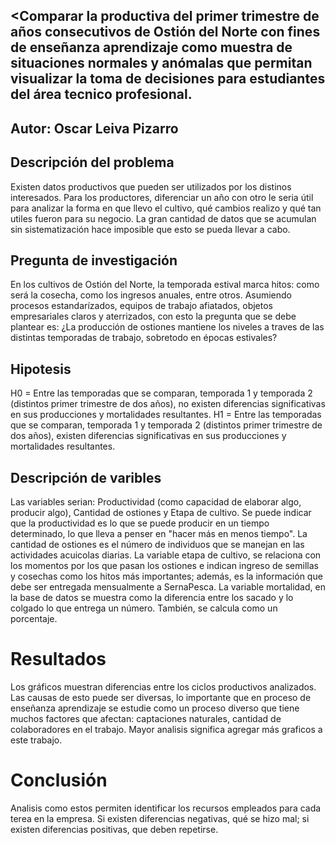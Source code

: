 
## <Comparar la productiva del primer trimestre de años consecutivos de Ostión del Norte con fines de enseñanza aprendizaje como muestra de situaciones normales y anómalas que permitan visualizar la toma de decisiones para estudiantes del área tecnico profesional.   

## Autor: Oscar Leiva Pizarro

## Descripción del problema
Existen datos productivos que pueden ser utilizados por los distinos interesados. Para los productores, diferenciar un año con otro le seria útil para analizar la forma en que llevo el cultivo, qué cambios realizo y qué tan utiles fueron para su negocio. La gran cantidad de datos que se acumulan sin sistematización hace imposible que esto se pueda llevar a cabo.

## Pregunta de investigación
En los cultivos de Ostión del Norte, la temporada estival marca hitos: como será la cosecha, como los ingresos anuales, entre otros. Asumiendo procesos estandarízados, equipos de trabajo afiatados, objetos empresariales claros y aterrizados, con esto la pregunta que se debe plantear es: ¿La producción de ostiones mantiene los niveles a traves de las distintas temporadas de trabajo, sobretodo en épocas estivales?

## Hipotesis
H0 = Entre las temporadas que se comparan, temporada 1 y temporada 2 (distintos primer trimestre de dos años), no existen diferencias significativas en sus producciones y mortalidades resultantes.
H1 =  Entre las temporadas que se comparan, temporada 1 y temporada 2 (distintos primer trimestre de dos años), existen diferencias significativas en sus producciones y mortalidades resultantes.

## Descripción de varibles
Las variables serian: Productividad (como capacidad de elaborar algo, producir algo), Cantidad de ostiones y Etapa de cultivo.
Se puede indicar que la productividad es lo que se puede producir en un tiempo determinado, lo que lleva a penser en "hacer más en menos tiempo".
La cantidad de ostiones es el número de individuos que se manejan en las actividades acuicolas diarias. 
La variable etapa de cultivo, se relaciona con los momentos por los que pasan los ostiones e indican ingreso de semillas y cosechas como los hitos más importantes; además, es la información que debe ser entregada mensualmente a SernaPesca.
La variable mortalidad, en la base de datos se muestra como la diferencia entre los sacado y lo colgado lo que entrega un número. También, se calcula como un porcentaje.

# Resultados
Los gráficos muestran diferencias entre los ciclos productivos analizados. Las causas de esto puede ser diversas, lo importante que en proceso de enseñanza aprendizaje se estudie como un proceso diverso que tiene muchos factores que afectan: captaciones naturales, cantidad de colaboradores en el trabajo. Mayor analisis significa agregar más graficos a este trabajo.

# Conclusión
Analisis como estos permiten identificar los recursos empleados para cada terea en la empresa. Si existen diferencias negativas, qué se hizo mal; si existen diferencias positivas, que deben repetirse.

